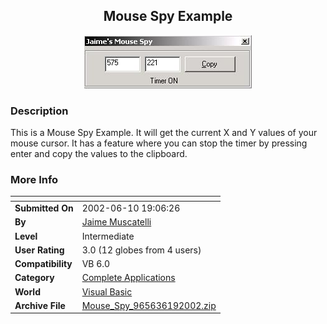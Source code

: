 ﻿<div align="center">

## Mouse Spy Example

<img src="PIC20026191417206823.jpg">
</div>

### Description

This is a Mouse Spy Example. It will get the current X and Y values of your mouse cursor. It has a feature where you can stop the timer by pressing enter and copy the values to the clipboard.
 
### More Info
 


<span>             |<span>
---                |---
**Submitted On**   |2002-06-10 19:06:26
**By**             |[Jaime Muscatelli](https://github.com/Planet-Source-Code/PSCIndex/blob/master/ByAuthor/jaime-muscatelli.md)
**Level**          |Intermediate
**User Rating**    |3.0 (12 globes from 4 users)
**Compatibility**  |VB 6\.0
**Category**       |[Complete Applications](https://github.com/Planet-Source-Code/PSCIndex/blob/master/ByCategory/complete-applications__1-27.md)
**World**          |[Visual Basic](https://github.com/Planet-Source-Code/PSCIndex/blob/master/ByWorld/visual-basic.md)
**Archive File**   |[Mouse\_Spy\_965636192002\.zip](https://github.com/Planet-Source-Code/jaime-muscatelli-mouse-spy-example__1-36033/archive/master.zip)








